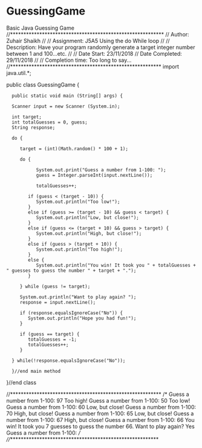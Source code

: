 # GuessingGame
Basic Java Guessing Game
//**********************************************************
// Author: Zuhair Shaikh
//
// Assignment: J5A5 Using the do While loop
//
// Description: Have your program randomly generate a target integer number between 1 and 100...etc.
//
// Date Start: 23/11/2018
// Date Completed: 29/11/2018
//
// Completion time: Too long to say...
//*********************************************************
   import java.util.*;

   public class GuessingGame {
   
      public static void main (String[] args) {
      
      Scanner input = new Scanner (System.in);
      
      int target;
      int totalGuesses = 0, guess;
      String response;
      
      do {
      
         target = (int)(Math.random() * 100 + 1); 
      
         do {

               System.out.print("Guess a number from 1-100: ");
               guess = Integer.parseInt(input.nextLine());
               
               totalGuesses++;

            if (guess < (target - 10)) {
               System.out.println("Too low!");
            }
            else if (guess >= (target - 10) && guess < target) {
               System.out.println("Low, but close!");
            }    
            else if (guess <= (target + 10) && guess > target) {
               System.out.println("High, but close!");
            }
            else if (guess > (target + 10)) {
               System.out.println("Too high!");
            }
            else {
               System.out.println("You win! It took you " + totalGuesses + " guesses to guess the number " + target + ".");
            }

         } while (guess != target);
         
         System.out.println("Want to play again? ");
         response = input.nextLine();
         
         if (response.equalsIgnoreCase("No")) {
            System.out.println("Hope you had fun!");
         }
         
         if (guess == target) {
            totalGuesses = -1;
            totalGuesses++;
         }

      } while(!response.equalsIgnoreCase("No"));
      
      }//end main method
   }//end class

//*********************************************************
/* Guess a number from 1-100: 97
   Too high!
   Guess a number from 1-100: 50
   Too low!
   Guess a number from 1-100: 60
   Low, but close!
   Guess a number from 1-100: 70
   High, but close!
   Guess a number from 1-100: 65
   Low, but close!
   Guess a number from 1-100: 67
   High, but close!
   Guess a number from 1-100: 66
   You win! It took you 7 guesses to guess the number 66.
   Want to play again? 
   Yes
   Guess a number from 1-100: 
*/
//*********************************************************
